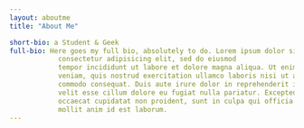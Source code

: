 ```yaml
---
layout: aboutme
title: "About Me"

short-bio: a Student & Geek
full-bio: Here goes my full bio, absolutely to do. Lorem ipsum dolor sit amet,
            consectetur adipisicing elit, sed do eiusmod
            tempor incididunt ut labore et dolore magna aliqua. Ut enim ad minim
            veniam, quis nostrud exercitation ullamco laboris nisi ut aliquip ex ea
            commodo consequat. Duis aute irure dolor in reprehenderit in voluptate
            velit esse cillum dolore eu fugiat nulla pariatur. Excepteur sint
            occaecat cupidatat non proident, sunt in culpa qui officia deserunt
            mollit anim id est laborum.
---
```

